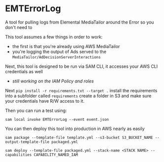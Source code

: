 # EMTErrorLog
A tool for pulling logs from Elemental MediaTailor around the Error so you don't need to

This tool assumes a few things in order to work: 
- the first is that you're already using AWS MediaTailor 
- you're logging the output of Ads served to the `MediaTailor/AdDecisionServerInteractions` 

Next, this tool is designed to be run via SAM CLI, it accesses your AWS CLI credentials as well 
- _still working on the IAM Policy and roles_

Next `pip install -r requirements.txt --target .` 
install the requirements into a subfolder called `requirements` create a folder in 
S3 and make sure your credentials have R/W access to it.  

Then you can run a test using:

`sam local invoke EMTErrorLog --event event.json`

You can then deploy this tool into production in AWS nearly as easily

`sam package --template-file template.yml --s3-bucket S3_BUCKET_NAME --output-template-file packaged.yml`

`sam deploy --template-file packaged.yml --stack-name <STACK NAME> --capabilities CAPABILITY_NAMED_IAM`